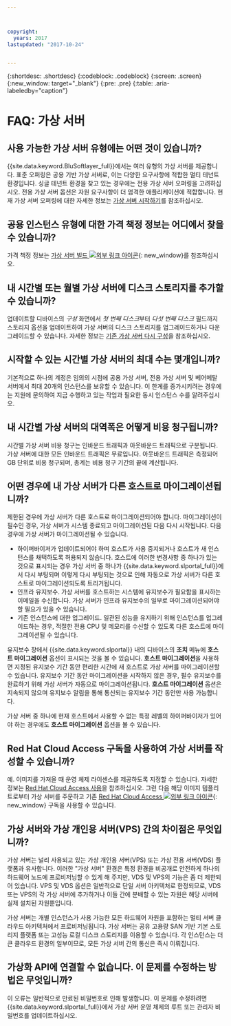 ```yaml
---



copyright:
  years: 2017
lastupdated: "2017-10-24"


---
```


{:shortdesc: .shortdesc}
{:codeblock: .codeblock}
{:screen: .screen}
{:new_window: target="_blank"}
{:pre: .pre}
{:table: .aria-labeledby="caption"}


# FAQ: 가상 서버  

## 사용 가능한 가상 서버 유형에는 어떤 것이 있습니까?
{{site.data.keyword.BluSoftlayer_full}}에서는 여러 유형의 가상 서버를 제공합니다. 표준 오퍼링은 공용 기반 가상 서버로, 이는 다양한 요구사항에 적합한 멀티 테넌트 환경입니다. 싱글 테넌트 환경을 찾고 있는 경우에는 전용 가상 서버 오퍼링을 고려하십시오. 전용 가상 서버 옵션은 자원 요구사항이 더 엄격한 애플리케이션에 적합합니다. 현재 가상 서버 오퍼링에 대한 자세한 정보는 [가상 서버 시작하기](../vsi/vsi_index.html)를 참조하십시오. 

## 공용 인스턴스 유형에 대한 가격 책정 정보는 어디에서 찾을 수 있습니까?
가격 책정 정보는 [가상 서버 빌드 ![외부 링크 아이콘](../icons/launch-glyph.svg "외부 링크 아이콘")](https://www.ibm.com/cloud-computing/bluemix/virtual-servers){: new_window}를 참조하십시오.

## 내 시간별 또는 월별 가상 서버에 디스크 스토리지를 추가할 수 있습니까?
업데이트할 디바이스의 *구성* 화면에서 *첫 번째 디스크*부터 *다섯 번째 디스크* 필드까지 스토리지 옵션을 업데이트하여 가상 서버의 디스크 스토리지를 업그레이드하거나 다운그레이드할 수 있습니다. 자세한 정보는 [기존 가상 서버 다시 구성](../vsi/vsi_reconfigure.html)을 참조하십시오. 

## 시작할 수 있는 시간별 가상 서버의 최대 수는 몇개입니까?

기본적으로 하나의 계정은 임의의 시점에 공용 가상 서버, 전용 가상 서버 및 베어메탈 서버에서 최대 20개의 인스턴스를 보유할 수 있습니다. 이 한계를 증가시키려는 경우에는 지원에 문의하여 지금 수행하고 있는 작업과 필요한 동시 인스턴스 수를 알려주십시오. 

## 내 시간별 가상 서버의 대역폭은 어떻게 비용 청구됩니까?

시간별 가상 서버 비용 청구는 인바운드 트래픽과 아웃바운드 트래픽으로 구분됩니다. 가상 서버에 대한 모든 인바운드 트래픽은 무료입니다. 아웃바운드 트래픽은 측정되어 GB 단위로 비용 청구되며, 총계는 비용 청구 기간의 끝에 계산됩니다. 

## 어떤 경우에 내 가상 서버가 다른 호스트로 마이그레이션됩니까?

제한된 경우에 가상 서버가 다른 호스트로 마이그레이션되어야 합니다. 마이그레이션이 필수인 경우, 가상 서버가 시스템 종료되고 마이그레이션된 다음 다시 시작됩니다. 다음 경우에 가상 서버가 마이그레이션될 수 있습니다.

* 하이퍼바이저가 업데이트되어야 하며 호스트가 사용 중지되거나 호스트가 새 인스턴스를 채택하도록 허용되지 않습니다. 호스트에 이러한 변경사항 중 하나가 있는 것으로 표시되는 경우 가상 서버 중 하나가 {{site.data.keyword.slportal_full}}에서 다시 부팅되며 이렇게 다시 부팅되는 것으로 인해 자동으로 가상 서버가 다른 호스트로 마이그레이션되도록 트리거됩니다.
* 인프라 유지보수. 가상 서버를 호스트하는 시스템에 유지보수가 필요함을 표시하는 이메일을 수신합니다. 가상 서버가 인프라 유지보수의 일부로 마이그레이션되어야 할 필요가 있을 수 있습니다.
* 기존 인스턴스에 대한 업그레이드. 일관된 성능을 유지하기 위해 인스턴스를 업그레이드하는 경우, 적절한 전용 CPU 및 메모리를 수신할 수 있도록 다른 호스트에 마이그레이션될 수 있습니다.

유지보수 창에서 {{site.data.keyword.slportal}} 내의 디바이스의 **조치** 메뉴에 **호스트 마이그레이션** 옵션이 표시되는 것을 볼 수 있습니다. **호스트 마이그레이션**을 사용하면 지정된 유지보수 기간 동안 편리한 시간에 새 호스트로 가상 서버를 마이그레이션할 수 있습니다. 유지보수 기간 동안 마이그레이션을 시작하지 않은 경우, 필수 유지보수를 완료하기 위해 가상 서버가 자동으로 마이그레이션됩니다. **호스트 마이그레이션** 옵션은 지속되지 않으며 유지보수 알림을 통해 통신되는 유지보수 기간 동안만 사용 가능합니다.

가상 서버 중 하나에 현재 호스트에서 사용할 수 없는 특정 레벨의 하이퍼바이저가 있어야 하는 경우에도 **호스트 마이그레이션** 옵션을 볼 수 있습니다.

## Red Hat Cloud Access 구독을 사용하여 가상 서버를 작성할 수 있습니까?

예. 이미지를 가져올 때 운영 체제 라이센스를 제공하도록 지정할 수 있습니다. 자세한 정보는 [Red Hat Cloud Access 사용](../infrastructure/image-templates/use-red-hat-cloud-access.html)을 참조하십시오. 그런 다음 해당 이미지 템플리트로부터 가상 서버를 주문하고 기존 [Red Hat Cloud Access ![외부 링크 아이콘](../icons/launch-glyph.svg "외부 링크 아이콘")](https://www.redhat.com/en/technologies/cloud-computing/cloud-access){: new_window} 구독을 사용할 수 있습니다.

## 가상 서버와 가상 개인용 서버(VPS) 간의 차이점은 무엇입니까?

가상 서버는 널리 사용되고 있는 가상 개인용 서버(VPS) 또는 가상 전용 서버(VDS) 플랫폼과 유사합니다. 이러한 "가상 서버" 환경은 특정 환경을 비공개로 안전하게 하나의 하드웨어 노드에 프로비저닝할 수 있게 해 주지만, VDS 및 VPS의 기능은 좀 더 제한되어 있습니다. VPS 및 VDS 옵션은 일반적으로 단일 서버 아키텍처로 한정되므로, VDS 또는 VPS의 각 가상 서버에 추가하거나 이들 간에 분배할 수 있는 자원은 해당 서버에 실제 설치된 자원뿐입니다. 

가상 서버는 개별 인스턴스가 사용 가능한 모든 하드웨어 자원을 포함하는 멀티 서버 클라우드 아키텍처에서 프로비저닝됩니다. 가상 서버는 공유 고용량 SAN 기반 기본 스토리지 플랫폼 또는 고성능 로컬 디스크 스토리지를 이용할 수 있습니다. 각 인스턴스는 더 큰 클라우드 환경의 일부이므로, 모든 가상 서버 간의 통신은 즉시 이뤄집니다. 

## 가상화 API에 연결할 수 없습니다. 이 문제를 수정하는 방법은 무엇입니까?

이 오류는 일반적으로 만료된 비밀번호로 인해 발생합니다. 이 문제를 수정하려면 {{site.data.keyword.slportal_full}}에서 가상 서버 운영 체제의 루트 또는 관리자 비밀번호를 업데이트하십시오.
